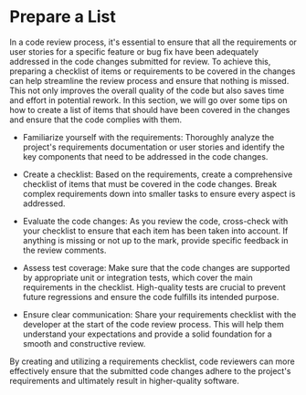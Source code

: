 # Prepare a List

In a code review process, it's essential to ensure that all the requirements or user stories for a specific feature or bug fix have been adequately addressed in the code changes submitted for review. To achieve this, preparing a checklist of items or requirements to be covered in the changes can help streamline the review process and ensure that nothing is missed. This not only improves the overall quality of the code but also saves time and effort in potential rework. In this section, we will go over some tips on how to create a list of items that should have been covered in the changes and ensure that the code complies with them.

- Familiarize yourself with the requirements: Thoroughly analyze the project's requirements documentation or user stories and identify the key components that need to be addressed in the code changes.

- Create a checklist: Based on the requirements, create a comprehensive checklist of items that must be covered in the code changes. Break complex requirements down into smaller tasks to ensure every aspect is addressed.

- Evaluate the code changes: As you review the code, cross-check with your checklist to ensure that each item has been taken into account. If anything is missing or not up to the mark, provide specific feedback in the review comments.

- Assess test coverage: Make sure that the code changes are supported by appropriate unit or integration tests, which cover the main requirements in the checklist. High-quality tests are crucial to prevent future regressions and ensure the code fulfills its intended purpose.

- Ensure clear communication: Share your requirements checklist with the developer at the start of the code review process. This will help them understand your expectations and provide a solid foundation for a smooth and constructive review.

By creating and utilizing a requirements checklist, code reviewers can more effectively ensure that the submitted code changes adhere to the project's requirements and ultimately result in higher-quality software.